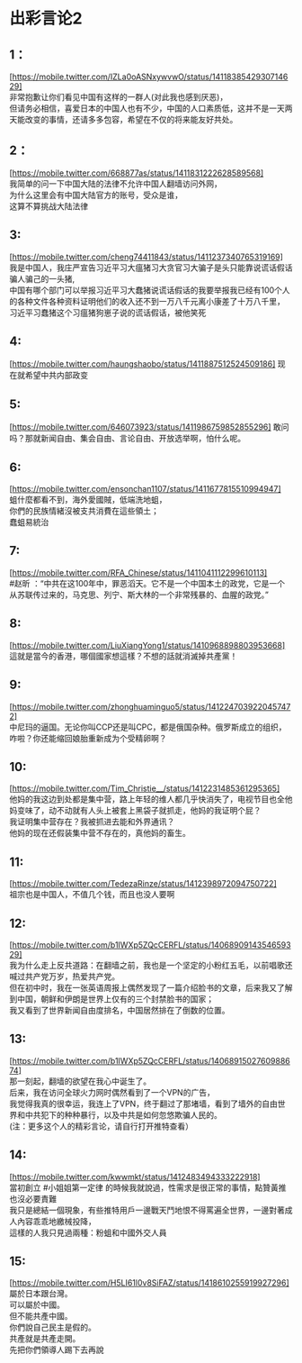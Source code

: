 # 出彩言论2

## 1：
[https://mobile.twitter.com/IZLa0oASNxywvwO/status/1411838542930714629]  
非常抱歉让你们看见中国有这样的一群人(对此我也感到厌恶)，  
但请务必相信，喜爱日本的中国人也有不少，中国的人口素质低，这并不是一天两天能改变的事情，还请多多包容，希望在不仅的将来能友好共处。  

## 2：
[https://mobile.twitter.com/668877as/status/1411831222628589568]  
我简单的问一下中国大陆的法律不允许中国人翻墙访问外网，  
为什么这里会有中国大陆官方的账号，受众是谁，  
这算不算挑战大陆法律  

## 3:
[https://mobile.twitter.com/cheng74411843/status/1411237340765319169]  
我是中国人，我庄严宣告习近平习大瘟猪习大贪官习大骗子是头只能靠说谎话假话骗人骗己的一头猪,  
中国有哪个部门可以举报习近平习大蠢猪说谎话假话的我要举报我已经有100个人的各种文件各种资料证明他们的收入还不到一万八千元离小康差了十万八千里，  
习近平习蠢猪这个习瘟猪狗崽子说的谎话假话，被他笑死  

## 4:
[https://mobile.twitter.com/haungshaobo/status/1411887512524509186]
现在就希望中共内部政变  

## 5:
[https://mobile.twitter.com/646073923/status/1411986759852855296]
敢问吗？那就新闻自由、集会自由、言论自由、开放选举啊，怕什么呢。  

## 6:
[https://mobile.twitter.com/ensonchan1107/status/1411677815510994947]  
蛆什麼都看不到，海外愛國賊，低端洗地蛆，  
你們的民族情緒沒被支共消費在這些領土；  
蠢蛆易統治  

## 7:
[https://mobile.twitter.com/RFA_Chinese/status/1411041112299610113]  
#赵昕 ：“中共在这100年中，罪恶滔天。它不是一个中国本土的政党，它是一个从苏联传过来的，马克思、列宁、斯大林的一个非常残暴的、血腥的政党。”  

## 8:
[https://mobile.twitter.com/LiuXiangYong1/status/1410968898803953668]  
這就是當今的香港，哪個國家想這樣？不想的話就消滅掉共產黨！ 

## 9:
[https://mobile.twitter.com/zhonghuaminguo5/status/1412247039220457472]  
中尼玛的逼国。无论你叫CCP还是叫CPC，都是俄国杂种。俄罗斯成立的组织，咋啦？你还能缩回娘胎重新成为个受精卵啊？  

## 10:
[https://mobile.twitter.com/Tim_Christie__/status/1412231485361295365]  
他妈的我这边到处都是集中营，路上年轻的维人都几乎快消失了，电视节目也全他妈变味了，动不动就有人头上被套上黑袋子就抓走，他妈的我证明个屁？  
我证明集中营存在？我被抓进去能和外界通讯？  
他妈的现在还假装集中营不存在的，真他妈的畜生。  

## 11:
[https://mobile.twitter.com/TedezaRinze/status/1412398972094750722]  
祖宗也是中国人，不值几个钱，而且也没人要啊  

## 12:
[https://mobile.twitter.com/b1IWXp5ZQcCERFL/status/1406890914354659329]  
我为什么走上反共道路：在翻墙之前，我也是一个坚定的小粉红五毛，以前唱歌还喊过共产党万岁，热爱共产党。  
但在初中时，我在一张英语周报上偶然发现了一篇介绍脸书的文章，后来我又了解到中国，朝鲜和伊朗是世界上仅有的三个封禁脸书的国家；  
我又看到了世界新闻自由度排名，中国居然排在了倒数的位置。

## 13:
[https://mobile.twitter.com/b1IWXp5ZQcCERFL/status/1406891502760988674]  
那一刻起，翻墙的欲望在我心中诞生了。  
后来，我在访问全球火力网时偶然看到了一个VPN的广告，  
我觉得我真的很幸运，我连上了VPN，终于翻过了那堵墙，看到了墙外的自由世界和中共犯下的种种暴行，以及中共是如何忽悠欺骗人民的。  
(注：更多这个人的精彩言论，请自行打开推特查看）  

## 14:
[https://mobile.twitter.com/kwwmkt/status/1412483494333222918]  
當初創立 #小姐姐第一定律 的時候我就說過，性需求是很正常的事情，點贊黃推也沒必要責難  
我只是總結一個現象，有些推特用戶一邊戰天鬥地恨不得罵遍全世界，一邊對著成人內容乖乖地繳械投降，  
這樣的人我只見過兩種：粉蛆和中國外交人員

## 15:
[https://mobile.twitter.com/H5LI61l0v8SiFAZ/status/1418610255919927296]  
屬於日本跟台灣。  
可以屬於中國。  
但不能共產中國。  
你們說自己民主是假的。  
共產就是共產走開。  
先把你們領導人踢下去再說  
